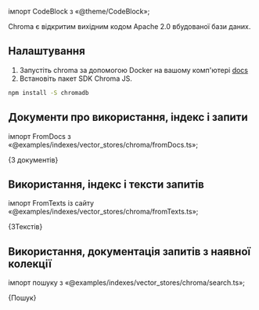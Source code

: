 імпорт CodeBlock з «@theme/CodeBlock»;

Chroma є відкритим вихідним кодом Apache 2.0 вбудованої бази даних.

## Налаштування

1. Запустіть chroma за допомогою Docker на вашому комп'ютері [docs](https://docs.trychroma.com/api-reference)
2. Встановіть пакет SDK Chroma JS.


```bash npm2yarn
npm install -S chromadb
```

## Документи про використання, індекс і запити

імпорт FromDocs з «@examples/indexes/vector_stores/chroma/fromDocs.ts»;

<CodeBlock language="typescript">{З документів}</CodeBlock>

## Використання, індекс і тексти запитів

імпорт FromTexts із сайту «@examples/indexes/vector_stores/chroma/fromTexts.ts»;

<CodeBlock language="typescript">{ЗТекстів}</CodeBlock>

## Використання, документація запитів з наявної колекції

імпорт пошуку з «@examples/indexes/vector_stores/chroma/search.ts»;

<CodeBlock language="typescript">{Пошук}</CodeBlock>
